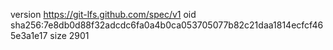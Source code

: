 version https://git-lfs.github.com/spec/v1
oid sha256:7e8db0d88f32adcdc6fa0a4b0ca053705077b82c21daa1814ecfcf465e3a1e17
size 2901
